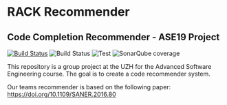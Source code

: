 # RACK Recommender
## Code Completion Recommender - ASE19 Project
[![Build Status](https://dev.azure.com/facibal/RACKrec/_apis/build/status/acfaruk.RACKrec?branchName=master)](https://dev.azure.com/facibal/RACKrec/_build/latest?definitionId=1&branchName=master)
![Build Status](https://img.shields.io/azure-devops/build/facibal/327b7a13-3774-4bc6-b10c-73f1025960a4/1/master.svg)
![Test](https://img.shields.io/azure-devops/tests/facibal/RACKrec/1.svg)
![SonarQube coverage](https://img.shields.io/sonar/http/sonarcloud.io/ch.uzh.rackrec:RACKrec/coverage.svg)

This repository is a group project at the UZH for the Advanced Software Engineering course. The goal is to create a code recommender system.

Our teams recommender is based on the following paper: https://doi.org/10.1109/SANER.2016.80

